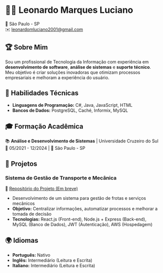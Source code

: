 # 👨‍💻 Leonardo Marques Luciano  

📍 São Paulo - SP  
✉️ leonardomluciano2001@gmail.com


## 🏆 Sobre Mim  
Sou um profissional de Tecnologia da Informação com experiência em **desenvolvimento de software**, **análise de sistemas** e **suporte técnico**. Meu objetivo é criar soluções inovadoras que otimizam processos empresariais e melhoram a experiência do usuário.  

## 🚀 Habilidades Técnicas  
- **Linguagens de Programação:** C#, Java, JavaScript, HTML  
- **Bancos de Dados:** PostgreSQL, Caché, Informix, MySQL  

## 🎓 Formação Acadêmica  
📚 **Análise e Desenvolvimento de Sistemas** | Universidade Cruzeiro do Sul  
📅 05/2021 - 12/2024 | 📍 São Paulo - SP  

## 📌 Projetos  
### **Sistema de Gestão de Transporte e Mecânica**  
🚀 [Repositório do Projeto (Em breve)]()  
- Desenvolvimento de um sistema para gestão de frotas e serviços mecânicos  
- **Objetivo:** Centralizar informações, automatizar processos e melhorar a tomada de decisão  
- **Tecnologias:** React.js (Front-end), Node.js + Express (Back-end), MySQL (Banco de Dados), JWT (Autenticação), AWS (Hospedagem)  

## 🌍 Idiomas  
- **Português:** Nativo  
- **Inglês:** Intermediário (Leitura e Escrita)  
- **Italiano:** Intermediário (Leitura e Escrita)  




<!--
**LeooLuciano/LeooLuciano** is a ✨ _special_ ✨ repository because its `README.md` (this file) appears on your GitHub profile.

Here are some ideas to get you started:

- 🔭 I’m currently working on ...
- 🌱 I’m currently learning ...
- 👯 I’m looking to collaborate on ...
- 🤔 I’m looking for help with ...
- 💬 Ask me about ...
- 📫 How to reach me: ...
- 😄 Pronouns: ...
- ⚡ Fun fact: ...
-->
